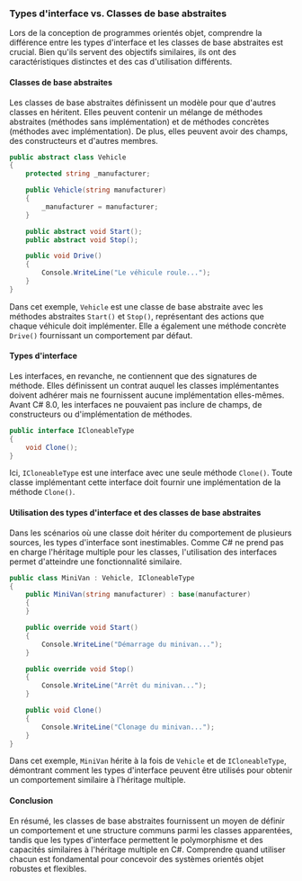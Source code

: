 ### Types d'interface vs. Classes de base abstraites

Lors de la conception de programmes orientés objet, comprendre la différence entre les types d'interface et les classes de base abstraites est crucial. Bien qu'ils servent des objectifs similaires, ils ont des caractéristiques distinctes et des cas d'utilisation différents.

#### Classes de base abstraites

Les classes de base abstraites définissent un modèle pour que d'autres classes en héritent. Elles peuvent contenir un mélange de méthodes abstraites (méthodes sans implémentation) et de méthodes concrètes (méthodes avec implémentation). De plus, elles peuvent avoir des champs, des constructeurs et d'autres membres.

```csharp
public abstract class Vehicle
{
    protected string _manufacturer;

    public Vehicle(string manufacturer)
    {
        _manufacturer = manufacturer;
    }

    public abstract void Start();
    public abstract void Stop();

    public void Drive()
    {
        Console.WriteLine("Le véhicule roule...");
    }
}
```

Dans cet exemple, `Vehicle` est une classe de base abstraite avec les méthodes abstraites `Start()` et `Stop()`, représentant des actions que chaque véhicule doit implémenter. Elle a également une méthode concrète `Drive()` fournissant un comportement par défaut.

#### Types d'interface

Les interfaces, en revanche, ne contiennent que des signatures de méthode. Elles définissent un contrat auquel les classes implémentantes doivent adhérer mais ne fournissent aucune implémentation elles-mêmes. Avant C# 8.0, les interfaces ne pouvaient pas inclure de champs, de constructeurs ou d'implémentation de méthodes.

```csharp
public interface ICloneableType
{
    void Clone();
}
```

Ici, `ICloneableType` est une interface avec une seule méthode `Clone()`. Toute classe implémentant cette interface doit fournir une implémentation de la méthode `Clone()`.

#### Utilisation des types d'interface et des classes de base abstraites

Dans les scénarios où une classe doit hériter du comportement de plusieurs sources, les types d'interface sont inestimables. Comme C# ne prend pas en charge l'héritage multiple pour les classes, l'utilisation des interfaces permet d'atteindre une fonctionnalité similaire.

```csharp
public class MiniVan : Vehicle, ICloneableType
{
    public MiniVan(string manufacturer) : base(manufacturer)
    {
    }

    public override void Start()
    {
        Console.WriteLine("Démarrage du minivan...");
    }

    public override void Stop()
    {
        Console.WriteLine("Arrêt du minivan...");
    }

    public void Clone()
    {
        Console.WriteLine("Clonage du minivan...");
    }
}
```

Dans cet exemple, `MiniVan` hérite à la fois de `Vehicle` et de `ICloneableType`, démontrant comment les types d'interface peuvent être utilisés pour obtenir un comportement similaire à l'héritage multiple.

#### Conclusion

En résumé, les classes de base abstraites fournissent un moyen de définir un comportement et une structure communs parmi les classes apparentées, tandis que les types d'interface permettent le polymorphisme et des capacités similaires à l'héritage multiple en C#. Comprendre quand utiliser chacun est fondamental pour concevoir des systèmes orientés objet robustes et flexibles.